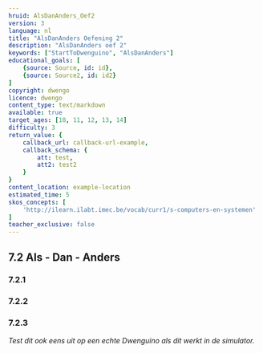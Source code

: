 ```yaml
---
hruid: AlsDanAnders_Oef2
version: 3
language: nl
title: "AlsDanAnders Oefening 2"
description: "AlsDanAnders oef 2"
keywords: ["StartToDwenguino", "AlsDanAnders"]
educational_goals: [
    {source: Source, id: id}, 
    {source: Source2, id: id2}
]
copyright: dwengo
licence: dwengo
content_type: text/markdown
available: true
target_ages: [10, 11, 12, 13, 14]
difficulty: 3
return_value: {
    callback_url: callback-url-example,
    callback_schema: {
        att: test,
        att2: test2
    }
}
content_location: example-location
estimated_time: 5
skos_concepts: [
    'http://ilearn.ilabt.imec.be/vocab/curr1/s-computers-en-systemen'
]
teacher_exclusive: false
---
```

## 7.2 Als - Dan - Anders

### 7.2.1




### 7.2.2




### 7.2.3



*Test dit ook eens uit op een echte Dwenguino als dit werkt in de simulator.*